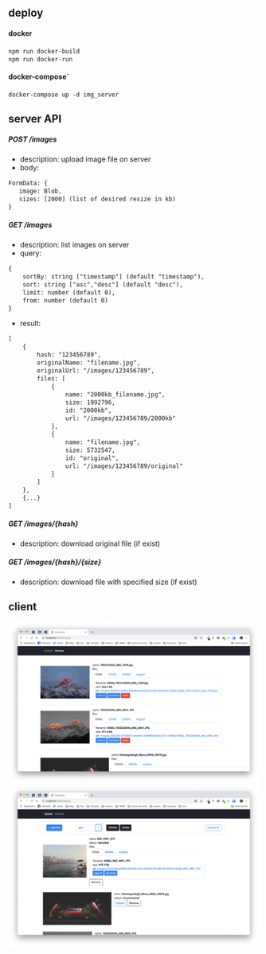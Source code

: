 
## deploy

#### docker

```
npm run docker-build
npm run docker-run
```

#### docker-compose`
```
docker-compose up -d img_server
```

## server API

##### POST /images

- description: upload image file on server
- body:
```
FormData: {
   image: Blob,
   sizes: [2000] (list of desired resize in kb)
}
```

#####  GET /images
- description: list images on server
- query:
```
{
    sortBy: string ["timestamp"] (default "timestamp"),
    sort: string ["asc","desc"] (default "desc"),
    limit: number (default 0),
    from: number (default 0)
}
```
- result:
```
[
    {
        hash: "123456789",
        originalName: "filename.jpg",
        originalUrl: "/images/123456789",
        files: [
            {
                name: "2000kb_filename.jpg",
                size: 1992796,
                id: "2000kb",
                url: "/images/123456789/2000kb"
            },
            {
                name: "filename.jpg",
                size: 5732547,
                id: "original",
                url: "/images/123456789/original"
            }
        ]
    },
    {...}
]
```

#####  GET  /images/{hash}

- description: download original file (if exist)

#####  GET  /images/{hash}/{size}

- description: download file with specified size (if exist)


## client

![app screenshot](https://raw.githubusercontent.com/ltempier/img_server/master/screenshot/browse_31-03-2019.png)
![app screenshot](https://raw.githubusercontent.com/ltempier/img_server/master/screenshot/upload_31-03-2019.png)


